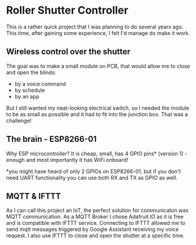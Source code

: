 # Roller Shutter Controller
This is a rather quick project that I was planning to do several years ago. This time, after gaining some experience, I felt I'd manage do make it work.

## Wireless control over the shutter
The goal was to make a small module on PCB, that would allow me to close and open the blinds:
- by a voice command
- by schedule
- by an app

But I still wanted my neat-looking electrical switch, so I needed the module to be as small as possible and it had to fit into the junction box. That was a challenge!

## The brain - ESP8266-01
Why ESP microcontroller? It is cheap, small, has 4 GPIO pins* (version 1) - enough and most importantly it has WiFi onboard!

*you might have heard of only 2 GPIOs on ESP8266-01, but if you don't need UART functionality you can use both RX and TX as GPIO as well. 

## MQTT & IFTTT
As I can call this project an IoT, the perfect solution for communicaton was MQTT communication. As a MQTT Broker I chose Adafruit.IO as it is free and is compatible with IFTTT service.
Connecting to IFTTT allowed me to send mqtt messages triggered by Google Assistant receiving my voice request.
I also use IFTTT to close and open the shutter at a specific time.
